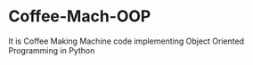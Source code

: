 # Coffee-Mach-OOP
It is Coffee Making Machine code implementing Object Oriented Programming in Python
